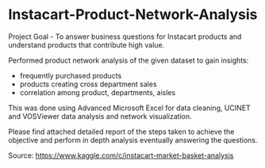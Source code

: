 # Instacart-Product-Network-Analysis

Project Goal - To answer business questions for Instacart products and understand products that contribute high value.  

Performed product network analysis of the given dataset to gain insights:
 - frequently purchased products
 - products creating cross department sales 
 - correlation among product, departments, aisles 
 
 This was done using Advanced Microsoft Excel for data cleaning, UCINET and VOSViewer data analysis and network visualization. 

Please find attached detailed report of the steps taken to achieve the objective and perform in depth analysis eventually answering the questions.

Source: https://www.kaggle.com/c/instacart-market-basket-analysis
